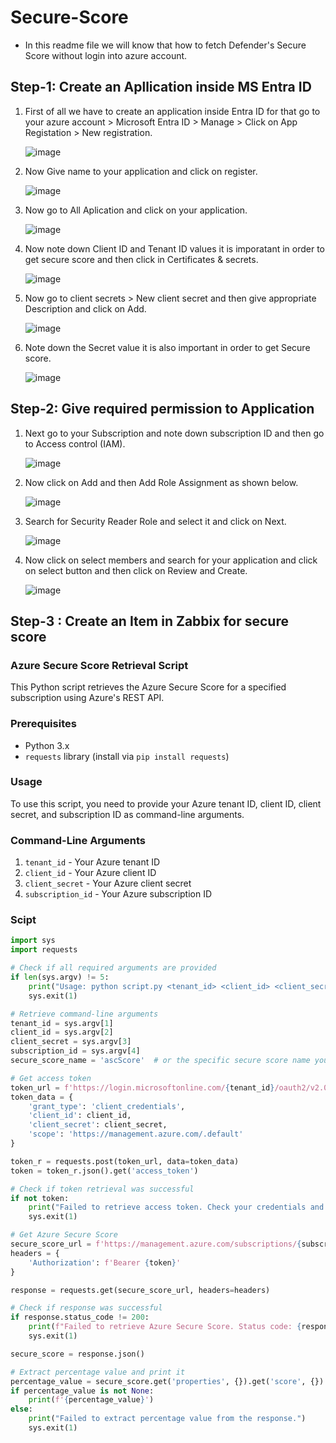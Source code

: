 # Secure-Score
* In this readme file we will know that how to fetch Defender's Secure Score without login into azure account.

## Step-1: Create an Apllication inside MS Entra ID 
1. First of all we have to create an application inside Entra ID for that go to your azure account > Microsoft Entra ID > Manage > Click on App Registation > New 
   registration.
   
   ![image](https://github.com/user-attachments/assets/f5d7782a-a0b2-404a-bb37-ff8582dc1b45)


3. Now Give name to your application and click on register.

   ![image](https://github.com/user-attachments/assets/4ec59d98-740d-4497-b32a-f407c7b06ed9)


4. Now go to All Aplication and click on your application.

    ![image](https://github.com/user-attachments/assets/8a155bfb-6743-468a-9213-62b59dfe0ede)


6. Now note down Client ID and Tenant ID values it is imporatant in order to get secure score and then click in Certificates & secrets.

   ![image](https://github.com/user-attachments/assets/4341679e-3cdb-4927-94cc-7fe37ac9e768)


7. Now go to client secrets > New client secret and then give appropriate Description and click on Add.

   ![image](https://github.com/user-attachments/assets/02232203-a827-494a-9130-cb7ff6419ad5)


8. Note down the Secret value it is also important in order to get Secure score.
 
   ![image](https://github.com/user-attachments/assets/ebd48ee5-f125-4bdc-b1a4-dd8b75912edd)


   
## Step-2: Give required permission to Application  

1. Next go to your Subscription and note down subscription ID and then go to Access control (IAM).
 
   ![image](https://github.com/user-attachments/assets/4f7bac77-ae8c-4adc-8fdb-7c4ae96b2cad)


2. Now click on Add and then Add Role Assignment as shown below.
 
   ![image](https://github.com/user-attachments/assets/7b13aa03-ca08-4026-8e49-fc41b4f92a7d)


3. Search for Security Reader Role and select it and click on Next.
 
   ![image](https://github.com/user-attachments/assets/c8ac8d6e-ff51-49c3-a8e4-c8d1d11826e7)


4. Now click on select members and search for your application and click on select button and then click on Review and Create.
 
   ![image](https://github.com/user-attachments/assets/bc193bef-b427-4864-8179-206adf566731)



## Step-3 : Create an Item in Zabbix for secure score


### Azure Secure Score Retrieval Script

This Python script retrieves the Azure Secure Score for a specified subscription using Azure's REST API.

### Prerequisites

- Python 3.x
- `requests` library (install via `pip install requests`)

### Usage

To use this script, you need to provide your Azure tenant ID, client ID, client secret, and subscription ID as command-line arguments.

### Command-Line Arguments

1. `tenant_id` - Your Azure tenant ID
2. `client_id` - Your Azure client ID
3. `client_secret` - Your Azure client secret
4. `subscription_id` - Your Azure subscription ID

### Scipt

```python
import sys
import requests

# Check if all required arguments are provided
if len(sys.argv) != 5:
    print("Usage: python script.py <tenant_id> <client_id> <client_secret> <subscription_id>")
    sys.exit(1)

# Retrieve command-line arguments
tenant_id = sys.argv[1]
client_id = sys.argv[2]
client_secret = sys.argv[3]
subscription_id = sys.argv[4]
secure_score_name = 'ascScore'  # or the specific secure score name you need

# Get access token
token_url = f'https://login.microsoftonline.com/{tenant_id}/oauth2/v2.0/token'
token_data = {
    'grant_type': 'client_credentials',
    'client_id': client_id,
    'client_secret': client_secret,
    'scope': 'https://management.azure.com/.default'
}

token_r = requests.post(token_url, data=token_data)
token = token_r.json().get('access_token')

# Check if token retrieval was successful
if not token:
    print("Failed to retrieve access token. Check your credentials and network connectivity.")
    sys.exit(1)

# Get Azure Secure Score
secure_score_url = f'https://management.azure.com/subscriptions/{subscription_id}/providers/Microsoft.Security/secureScores/{secure_score_name}?api-version=2020-01-01'
headers = {
    'Authorization': f'Bearer {token}'
}

response = requests.get(secure_score_url, headers=headers)

# Check if response was successful
if response.status_code != 200:
    print(f"Failed to retrieve Azure Secure Score. Status code: {response.status_code}")
    sys.exit(1)

secure_score = response.json()

# Extract percentage value and print it
percentage_value = secure_score.get('properties', {}).get('score', {}).get('percentage')
if percentage_value is not None:
    print(f'{percentage_value}')
else:
    print("Failed to extract percentage value from the response.")
    sys.exit(1)
 ```
   

  
  
   
   

